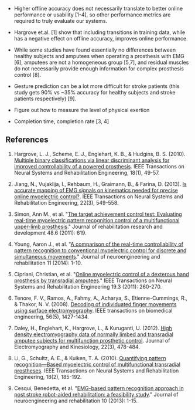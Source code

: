 - Higher offline accuracy does not necessarily translate to better online performance or usability [1-4], so other performance metrics are required to truly evaluate our systems. 
- Hargrove et.al. [1] show that including transitions in training data, while has a negative effect on offline accuracy, improves online performance. 

- While some studies have found essentially no differences between healthy subjects and amputees when operating a prosthesis with EMG [6], amputees are not a homogeneous group [5,7], and residual muscles do not necessarily provide enough information for complex prosthesis control [8]. 

- Gesture prediction can be a lot more difficult for stroke patients (this study gets 90% vs ~35% accuracy for healthy subjects and stroke patients respectively) [9].

- Figure out how to measure the level of physical exertion
- Completion time, completion rate [3, 4]


## References

1. Hargrove, L. J., Scheme, E. J., Englehart, K. B., & Hudgins, B. S. (2010). [Multiple binary classifications via linear discriminant analysis for improved controllability of a powered prosthesis](https://scholar.google.com/scholar_url?url=https://ieeexplore.ieee.org/abstract/document/5378611/&hl=en&sa=T&oi=gsr-r&ct=res&cd=0&d=9165486984223484724&ei=5JkOZsmmCfSOy9YP7LiTgA0&scisig=AFWwaeYTVwELXqxSgduSdwbKjAJS). IEEE Transactions on Neural Systems and Rehabilitation Engineering, 18(1), 49-57.
2.  Jiang, N., Vujaklija, I., Rehbaum, H., Graimann, B., & Farina, D. (2013). [Is accurate mapping of EMG signals on kinematics needed for precise online myoelectric control?](https://scholar.google.com/scholar_url?url=https://ieeexplore.ieee.org/abstract/document/6648468/&hl=en&sa=T&oi=gsr-r&ct=res&cd=0&d=17094093998269633826&ei=C5oOZrH7GbbBy9YP6IGK6As&scisig=AFWwaeZLK89syhnu__5PT8u5MhtI). IEEE Transactions on Neural Systems and Rehabilitation Engineering, 22(3), 549-558.
3. Simon, Ann M., et al. "[The target achievement control test: Evaluating real-time myoelectric pattern recognition control of a multifunctional upper-limb prosthesis](https://scholar.google.com/scholar_url?url=https://www.ncbi.nlm.nih.gov/pmc/articles/PMC4232230/&hl=en&sa=T&oi=gsr-r-ggp&ct=res&cd=0&d=14983466770268354564&ei=Y5oOZra9BJrUy9YPrKOnqAY&scisig=AFWwaeaEGbQ7pgi0I2ii5EmUyCzS)." Journal of rehabilitation research and development 48.6 (2011): 619.
4. Young, Aaron J., et al. "[A comparison of the real-time controllability of pattern recognition to conventional myoelectric control for discrete and simultaneous movements](https://scholar.google.com/scholar_url?url=https://link.springer.com/article/10.1186/1743-0003-11-5&hl=en&sa=T&oi=gsr-r-ggp&ct=res&cd=0&d=5748764833815418264&ei=oZoOZs-TDI-Sy9YP4MmC0A8&scisig=AFWwaeZhLk1KaMLliNENz5ueAExo)." Journal of neuroengineering and rehabilitation 11 (2014): 1-10.
5. Cipriani, Christian, et al. "[Online myoelectric control of a dexterous hand prosthesis by transradial amputees](https://scholar.google.com/scholar_url?url=https://ieeexplore.ieee.org/abstract/document/5704586/&hl=en&sa=T&oi=gsr-r&ct=res&cd=0&d=16076118696721431087&ei=0ZoOZqzEH-LUy9YPh_ynyA4&scisig=AFWwaeaJvoBxJNmr4Q5R8mu9hHPs)." IEEE Transactions on Neural Systems and Rehabilitation Engineering 19.3 (2011): 260-270.

6. Tenore, F. V., Ramos, A., Fahmy, A., Acharya, S., Etienne-Cummings, R., & Thakor, N. V. (2008). [Decoding of individuated finger movements using surface electromyography](https://scholar.google.com/scholar_url?url=https://ieeexplore.ieee.org/abstract/document/4648401/&hl=en&sa=T&oi=gsr-r&ct=res&cd=0&d=13169604456723920459&ei=NZwOZuGXNdGcy9YP-9iJ8AM&scisig=AFWwaeb0UqROSpiRNrQvkuIPLEkk). IEEE transactions on biomedical engineering, 56(5), 1427-1434.
7. Daley, H., Englehart, K., Hargrove, L., & Kuruganti, U. (2012). [High density electromyography data of normally limbed and transradial amputee subjects for multifunction prosthetic control](https://scholar.google.com/scholar_url?url=https://www.sciencedirect.com/science/article/pii/S1050641111002318&hl=en&sa=T&oi=gsr-r&ct=res&cd=0&d=999787997341695405&ei=eJwOZqyVJvy5y9YPxsOk2Ac&scisig=AFWwaeaaR1jY2qJcXSg8tugzWi-z). Journal of Electromyography and Kinesiology, 22(3), 478-484.
8. Li, G., Schultz, A. E., & Kuiken, T. A. (2010). [Quantifying pattern recognition—Based myoelectric control of multifunctional transradial prostheses](https://scholar.google.com/scholar_url?url=https://ieeexplore.ieee.org/abstract/document/5378627/&hl=en&sa=T&oi=gsr-r&ct=res&cd=0&d=641628300500681930&ei=55wOZqPOCPSOy9YP7LiTgA0&scisig=AFWwaebGHsNIQnPGuoh6BZ-gTb_i). IEEE Transactions on Neural Systems and Rehabilitation Engineering, 18(2), 185-192.
9. Cesqui, Benedetta, et al. "[EMG-based pattern recognition approach in post stroke robot-aided rehabilitation: a feasibility study](https://scholar.google.com/scholar_url?url=https://link.springer.com/article/10.1186/1743-0003-10-75&hl=en&sa=T&oi=gsr-r-ggp&ct=res&cd=0&d=3683293236011497521&ei=FJ0OZqPVC9Gcy9YP-9iJ8AM&scisig=AFWwaeb2tmTm7jYdtivgJxoPyPhd)." Journal of neuroengineering and rehabilitation 10 (2013): 1-15.